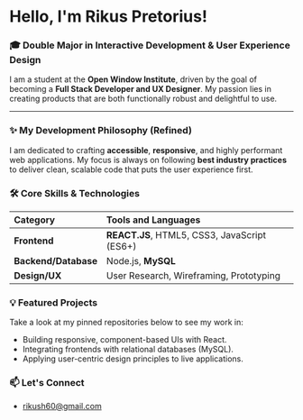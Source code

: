 # Hello, I'm Rikus Pretorius!

### 🎓 Double Major in Interactive Development & User Experience Design

I am a student at the **Open Window Institute**, driven by the goal of becoming a **Full Stack Developer and UX Designer**. My passion lies in creating products that are both functionally robust and delightful to use.

---

### ✨ My Development Philosophy (Refined)

I am dedicated to crafting **accessible**, **responsive**, and highly performant web applications. My focus is always on following **best industry practices** to deliver clean, scalable code that puts the user experience first.

### 🛠️ Core Skills & Technologies

| Category | Tools and Languages |
| :--- | :--- |
| **Frontend** | **REACT.JS**, HTML5, CSS3, JavaScript (ES6+) |
| **Backend/Database** | Node.js, **MySQL** |
| **Design/UX** | User Research, Wireframing, Prototyping |

### 💡 Featured Projects

Take a look at my pinned repositories below to see my work in:

* Building responsive, component-based UIs with React.
* Integrating frontends with relational databases (MySQL).
* Applying user-centric design principles to live applications.

### 📫 Let's Connect
* rikush60@gmail.com